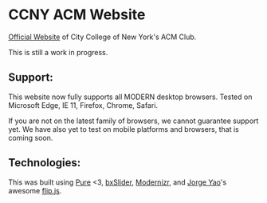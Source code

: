 # CCNY ACM Website

[Official Website](http://ccnyacm.github.io/) of City College of New York's ACM Club.

This is still a work in progress.

## Support:
This website now fully supports all MODERN desktop browsers. Tested on Microsoft Edge, IE 11, Firefox, Chrome, Safari.

If you are not on the latest family of browsers, we cannot guarantee support yet. We have also yet to test on mobile platforms and browsers, that is coming soon.

## Technologies:
This was built using [Pure](https://github.com/yahoo/pure/) <3, [bxSlider](http://bxslider.com), [Modernizr](https://modernizr.com), and [Jorge Yao](https://github.com/codenameyau)'s awesome [flip.js](https://github.com/codenameyau/flip.js).

